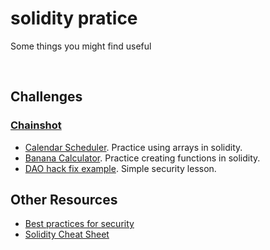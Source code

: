 # solidity pratice
Some things you might find useful

<br>

## Challenges

### [Chainshot](https://www.chainshot.com)
- [Calendar Scheduler](https://www.chainshot.com/challenges/5b74a4ebd9f9970a465ebd40). Practice using arrays in solidity.
- [Banana Calculator](https://www.chainshot.com/challenges/5b8332b6d9f99799d09d5bdf). Practice creating functions in solidity.
- [DAO hack fix example](https://www.chainshot.com/challenges/5b256f43d9f997a91fff3d01). Simple security lesson.


## Other Resources
- [Best practices for security](https://consensys.github.io/smart-contract-best-practices/)
- [Solidity Cheat Sheet](https://github.com/manojpramesh/solidity-cheatsheet)

